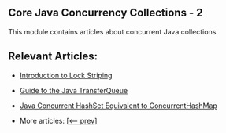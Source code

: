 ## Core Java Concurrency Collections - 2

This module contains articles about concurrent Java collections

## Relevant Articles:

- [Introduction to Lock Striping](docs/Java_Lock_Stripping.md)
- [Guide to the Java TransferQueue](docs/Java_TransferQueue.md)
- [Java Concurrent HashSet Equivalent to ConcurrentHashMap](docs/Java_Hashset_ConcurrentHashMap.md)

- More articles: [[<-- prev]](../java-concurrency-collections-1/README.md)